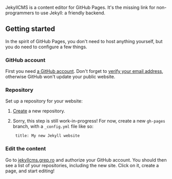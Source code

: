 JekyllCMS is a content editor for GitHub Pages. It's the missing link for
non-programmers to use Jekyll: a friendly backend.

## Getting started
In the spirit of GitHub Pages, you don't need to host anything yourself, but
you do need to configure a few things.

### GitHub account
First you need [a GitHub account][join]. Don't forget to [verify your email
address][verify], otherwise GitHub won't update your public website.

[join]: https://github.com/join
[verify]: https://help.github.com/articles/verifying-your-email-address/

### Repository
Set up a repository for your website:

1. [Create][create] a new repository.
2. Sorry, this step is still work-in-progress! For now, create a new `gh-pages`
   branch, with a `_config.yml` file like so:

        title: My new Jekyll website

[create]: https://help.github.com/articles/create-a-repo/

### Edit the content
Go to [jekyllcms.grep.ro]() and authorize your GitHub account. You should then
see a list of your repositories, including the new site. Click on it, create
a page, and start editing!
